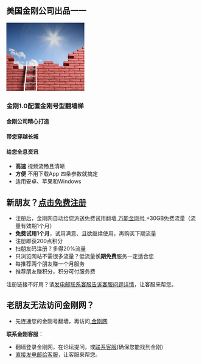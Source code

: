 ## 美国金刚公司出品一一

![image](l-w-s-athird.png)
### 金刚1.0配置金刚号型翻墙梯

####  金刚公司精心打造
####     带您穿越长城
####     给您全息资讯

* **高速** 视频流畅且清晰<br>
* **方便** 不用下载App 四条参数就搞定<br>
* 适用安卓、苹果和Windows <br>
    
## 新朋友？[点击免费注册](https://myfasttrack.org/midman/testfm.php)
* 注册后，金刚网自动给您派送免费试用翻墙[ 万能金刚号 ](https://a2zitpro.github.io/web/万能金刚号)+30GB免费流量（流量有效期1个月）<br>
* **免费试用1个月**，试用满意、且欲继续使用，再购买下期流量<br>
* 注册即获200点积分
* 扫朋友码注册？多得20%流量
* 只浏览网站不需很多流量？低流量**长期免费**服务一定适合您
* 每推荐两个朋友赚一个月服务
* 推荐朋友赚积分，积分可付服务费

注册链接不好用？请[发电邮联系客服告诉客服问题详情](mailto:cs@a2zitpro.com)，让客服来帮您。

## 老朋友无法访问金刚网？
* 先连通您的金刚号翻墙，再访问[ 金刚网 ](https://atozitpro.net/zh)   

**联系金刚客服**：
  * 翻墙登录金刚网，在论坛提问，或[联系客服](https://www.atozitpro.net/zh/contact-us/)(确保您能找到金刚)
  * [直接发电邮给客服](mailto:cs@a2zitpro.com)，让客服来帮您。
